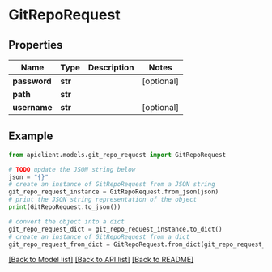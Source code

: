 # GitRepoRequest


## Properties

Name | Type | Description | Notes
------------ | ------------- | ------------- | -------------
**password** | **str** |  | [optional] 
**path** | **str** |  | 
**username** | **str** |  | [optional] 

## Example

```python
from apiclient.models.git_repo_request import GitRepoRequest

# TODO update the JSON string below
json = "{}"
# create an instance of GitRepoRequest from a JSON string
git_repo_request_instance = GitRepoRequest.from_json(json)
# print the JSON string representation of the object
print(GitRepoRequest.to_json())

# convert the object into a dict
git_repo_request_dict = git_repo_request_instance.to_dict()
# create an instance of GitRepoRequest from a dict
git_repo_request_from_dict = GitRepoRequest.from_dict(git_repo_request_dict)
```
[[Back to Model list]](../README.md#documentation-for-models) [[Back to API list]](../README.md#documentation-for-api-endpoints) [[Back to README]](../README.md)


